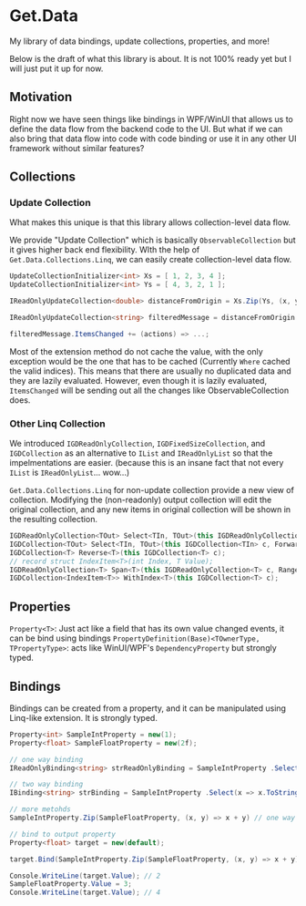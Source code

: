 # Get.Data

My library of data bindings, update collections, properties, and more!

Below is the draft of what this library is about. It is not 100% ready yet but I will just put it up for now.

## Motivation

Right now we have seen things like bindings in WPF/WinUI that allows us to define the data flow from the backend code to the UI. But what if we can also bring that data flow into code with code binding or use it in any other UI framework without similar features?

## Collections
### Update Collection
What makes this unique is that this library allows collection-level data flow.

We provide "Update Collection" which is basically `ObservableCollection` but it gives higher back end flexibility. WIth the help of `Get.Data.Collections.Linq`, we can easily create collection-level data flow.

```csharp
UpdateCollectionInitializer<int> Xs = [ 1, 2, 3, 4 ];
UpdateCollectionInitializer<int> Ys = [ 4, 3, 2, 1 ];

IReadOnlyUpdateCollection<double> distanceFromOrigin = Xs.Zip(Ys, (x, y) => Math.Sqrt(x * x + y * y));

IReadOnlyUpdateCollection<string> filteredMessage = distanceFromOrigin.Where(d => d > 2).Select(d => $"Hello, I'm {d} units away from the origin!");

filteredMessage.ItemsChanged += (actions) => ...;
```

Most of the extension method do not cache the value, with the only exception would be the one that has to be cached (Currently `Where` cached the valid indices). This means that there are usually no duplicated data and they are lazily evaluated. However, even though it is lazily evaluated, `ItemsChanged` will be sending out all the changes like ObservableCollection does.

### Other Linq Collection
We introduced `IGDReadOnlyCollection`, `IGDFixedSizeCollection`, and `IGDCollection` as an alternative to `IList` and `IReadOnlyList` so that the impelmentations are easier. (because this is an insane fact that not every `IList` is `IReadOnlyList`... wow...)

`Get.Data.Collections.Linq` for non-update collection provide a new view of collection. Modifying the (non-readonly) output collection will edit the original collection, and any new items in original collection will be shown in the resulting collection.
```csharp
IGDReadOnlyCollection<TOut> Select<TIn, TOut>(this IGDReadOnlyCollection<TIn> c, ForwardConverter<TIn, TOut> f);
IGDCollection<TOut> Select<TIn, TOut>(this IGDCollection<TIn> c, ForwardConverter<TIn, TOut> f, BackwardConverter<TIn, TOut> b);
IGDCollection<T> Reverse<T>(this IGDCollection<T> c);
// record struct IndexItem<T>(int Index, T Value);
IGDReadOnlyCollection<T> Span<T>(this IGDReadOnlyCollection<T> c, Range range);
IGDCollection<IndexItem<T>> WithIndex<T>(this IGDCollection<T> c);
```

## Properties
`Property<T>`: Just act like a field that has its own value changed events, it can be bind using bindings
`PropertyDefinition(Base)<TOwnerType, TPropertyType>`: acts like WinUI/WPF's `DependencyProperty` but strongly typed.

## Bindings
Bindings can be created from a property, and it can be manipulated using Linq-like extension. It is strongly typed.

```csharp
Property<int> SampleIntProperty = new(1);
Property<float> SampleFloatProperty = new(2f);

// one way binding
IReadOnlyBinding<string> strReadOnlyBinding = SampleIntProperty .Select(x => x.ToString());

// two way binding
IBinding<string> strBinding = SampleIntProperty .Select(x => x.ToString(), str => int.Parse(str));

// more metohds
SampleIntProperty.Zip(SampleFloatProperty, (x, y) => x + y) // one way

// bind to output property
Property<float> target = new(default);

target.Bind(SampleIntProperty.Zip(SampleFloatProperty, (x, y) => x + y), ReadOnlyBindingModes.OneWay);

Console.WriteLine(target.Value); // 2
SampleFloatProperty.Value = 3;
Console.WriteLine(target.Value); // 4
```
